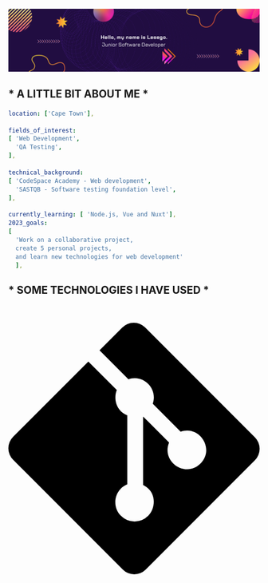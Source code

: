 ![header](modern-banner.png)

## * A LITTLE BIT ABOUT ME *

```yaml
location: ['Cape Town'],

fields_of_interest:
[ 'Web Development',
  'QA Testing',
],

technical_background: 
[ 'CodeSpace Academy - Web development',
  'SASTQB - Software testing foundation level',
],

currently_learning: [ 'Node.js, Vue and Nuxt'],
2023_goals: 
[
  'Work on a collaborative project,
  create 5 personal projects,
  and learn new technologies for web development'
  ],
```

## * SOME TECHNOLOGIES I HAVE USED *

 <svg xmlns="http://www.w3.org/2000/svg" viewBox="0 0 448 512"><!--! Font Awesome Pro 6.4.0 by @fontawesome - https://fontawesome.com License - https://fontawesome.com/license (Commercial License) Copyright 2023 Fonticons, Inc. --><path d="M439.55 236.05L244 40.45a28.87 28.87 0 0 0-40.81 0l-40.66 40.63 51.52 51.52c27.06-9.14 52.68 16.77 43.39 43.68l49.66 49.66c34.23-11.8 61.18 31 35.47 56.69-26.49 26.49-70.21-2.87-56-37.34L240.22 199v121.85c25.3 12.54 22.26 41.85 9.08 55a34.34 34.34 0 0 1-48.55 0c-17.57-17.6-11.07-46.91 11.25-56v-123c-20.8-8.51-24.6-30.74-18.64-45L142.57 101 8.45 235.14a28.86 28.86 0 0 0 0 40.81l195.61 195.6a28.86 28.86 0 0 0 40.8 0l194.69-194.69a28.86 28.86 0 0 0 0-40.81z"/></svg>
